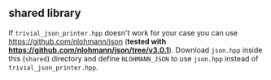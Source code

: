 ## shared library

If `trivial_json_printer.hpp` doesn't work for your case you can use https://github.com/nlohmann/json (**tested with https://github.com/nlohmann/json/tree/v3.0.1**). Download `json.hpp` inside this (`shared`) directory and define `NLOHMANN_JSON` to use `json.hpp` instead of `trivial_json_printer.hpp`.

